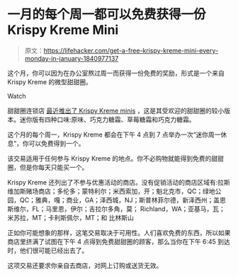 # 一月的每个周一都可以免费获得一份 Krispy Kreme Mini

> 原文：<https://lifehacker.com/get-a-free-krispy-kreme-mini-every-monday-in-january-1840977137>

这个月，你可以因为在办公室熬过周一而获得一份免费的奖励，形式是一个来自 Krispy Kreme 的微型甜甜圈。

Watch

甜甜圈连锁店 [最近推出了 Krispy Kreme minis](https://krispykreme.com/promos/minis) ，这是其受欢迎的甜甜圈的较小版本。迷你版有四种口味:原味、巧克力糖霜、草莓糖霜和巧克力糖霜。

这个月的每个周一，Krispy Kreme 都会在下午 4 点到 7 点举办一次“迷你周一休息”，你可以免费得到一个。

该交易适用于任何参与 Krispy Kreme 的地点。你不必购物就能得到免费的甜甜圈，但是你每天只能买一个。

Krispy Kreme 还列出了不参与优惠活动的商店。没有促销活动的商店区域有:拉斯维加斯赌场商店；多伦多；蒙特利尔；米西索加，开；魁北克市，QC；绿地公园，QC；雅典，嘎；商业，GA；泽西城，NJ；斯普林菲尔德，新泽西州；盖恩斯维尔，FL；马里恩，伊尔；吉拉尔多角，莫； Richland，WA；亚基马，瓦；米苏拉，MT；卡利斯佩尔，MT；和
比林斯山

正如你可能想象的那样，这笔交易取决于可用性。人们喜欢免费的东西，所以如果商店里挤满了试图在下午 4 点得到免费甜甜圈的顾客，那么当你在下午 6:45 到达时，他们很可能已经出去了。

这项交易还要求你亲自去商店，对网上订购或送货无效。